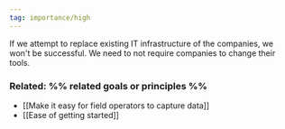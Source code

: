 ```yaml
---
tag: importance/high
---
```

If we attempt to replace existing IT infrastructure of the companies, we won't be successful. We need to not require companies to change their tools.

### Related: %% related goals or principles %%
- [[Make it easy for field operators to capture data]]
- [[Ease of getting started]]